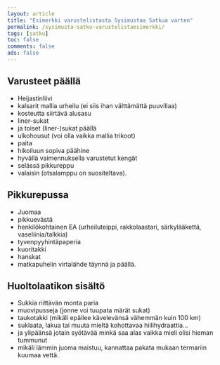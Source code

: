 ```yaml
---
layout: article 
title: "Esimerkki varustelistasta Sysimustaa Satkua varten" 
permalink: /sysimusta-satku-varustelistaesimerkki/ 
tags: [satku]
toc: false 
comments: false 
ads: false 
---
```


Varusteet päällä
----------------

-   Heijastinliivi
-   kalsarit mallia urheilu (ei siis ihan välttämättä puuvillaa)
-   kosteutta siirtävä alusasu
-   liner-sukat
-   ja toiset (liner-)sukat päällä
-   ulkohousut (voi olla vaikka mallia trikoot)
-   paita
-   hikoiluun sopiva päähine
-   hyvällä vaimennuksella varustetut kengät
-   selässä pikkureppu
-   valaisin (otsalamppu on suositeltava).

Pikkurepussa
------------

-   Juomaa
-   pikkuevästä
-   henkilökohtainen EA (urheiluteippi, rakkolaastari, särkylääkettä,
    vaseliinia/talkkia)
-   tyvenpyyhintäpaperia
-   kuoritakki
-   hanskat
-   matkapuhelin virtalähde täynnä ja päällä.

Huoltolaatikon sisältö
----------------------

-   Sukkia riittävän monta paria
-   muovipusseja (jonne voi tuupata märät sukat)
-   taukotakki (mikäli epäilee kävelevänsä vähemmän kuin 100 km)
-   suklaata, lakua tai muuta mieltä kohottavaa hiilihydraattia...
-   ja ylipäänsä jotain syötävää minkä saa alas vaikka mieli olisi
    hieman tummunut
-   mikäli lämmin juoma maistuu, kannattaa pakata mukaan termariin
    kuumaa vettä.

